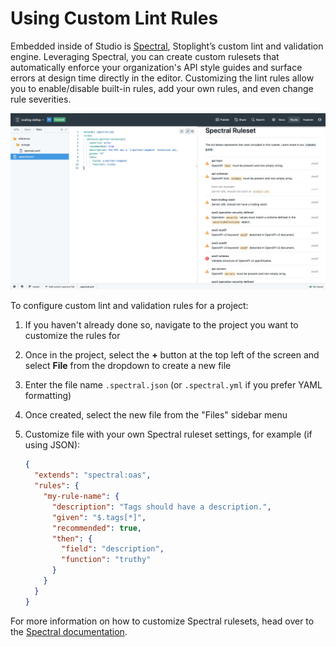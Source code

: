 # Using Custom Lint Rules

Embedded inside of Studio is [Spectral](https://stoplight.io/p/docs/gh/stoplightio/spectral),
Stoplight’s custom lint and validation engine.
Leveraging Spectral, you can create custom rulesets that automatically enforce your organization's API style guides
and surface errors at design time directly in the editor.
Customizing the lint rules allow you to enable/disable built-in rules,
add your own rules, and even change rule severities.

![Configure Spectral](../../assets/images/spectral-config.png)

To configure custom lint and validation rules for a project:

1. If you haven't already done so, navigate to the project you want to customize the rules for
2. Once in the project, select the **+** button at the top left of the screen and select **File** from the dropdown to create a new file
3. Enter the file name `.spectral.json` (or `.spectral.yml` if you prefer YAML formatting)
4. Once created, select the new file from the "Files" sidebar menu
5. Customize file with your own Spectral ruleset settings, for example (if using JSON):

   ```json
   {
     "extends": "spectral:oas",
     "rules": {
       "my-rule-name": {
         "description": "Tags should have a description.",
         "given": "$.tags[*]",
         "recommended": true,
         "then": {
           "field": "description",
           "function": "truthy"
         }
       }
     }
   }
   ```

For more information on how to customize Spectral rulesets, head over to the [Spectral documentation](https://meta.stoplight.io/docs/spectral/docs/getting-started/3-rulesets.md).

